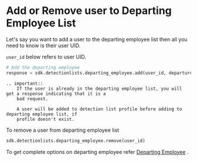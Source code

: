 # Add or Remove user to Departing Employee List

Let's say you want to add a user to the departing employee list then all you need to know is their user UID.

`user_id` below refers to user UID.

```python
# Add the departing employee
response = sdk.detectionlists.departing_employee.add(user_id, departure_date)
```

```eval_rst
.. important::
    If the user is already in the departing employee list, you will get a response indicating that it is a
    bad request.

    A user will be added to detection list profile before adding to departing employee list, if
    profile doesn't exist.
```

To remove a user from departing employee list
```python
sdk.detectionlists.departing_employee.remove(user_id)
```

To get complete options on departing employee
refer [Departing Employee](../methoddocs/detectionlists.html#departing-employee) .


